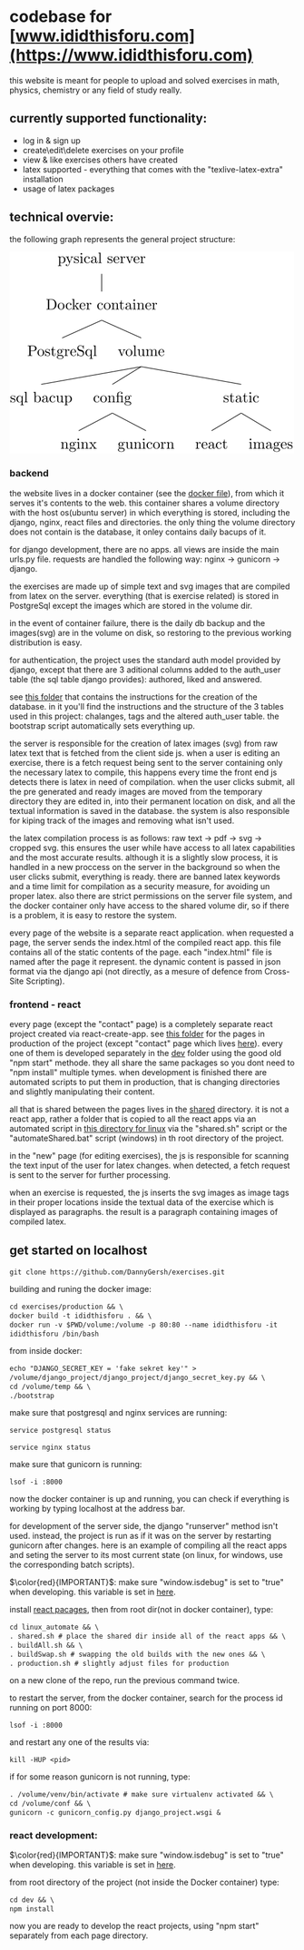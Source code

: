 # codebase for [www.ididthisforu.com](https://www.ididthisforu.com)

this website is meant for people to upload and solved exercises in math, physics, chemistry or any field of study really.

## currently supported functionality:

* log in & sign up
* create\edit\delete exercises on your profile
* view & like exercises others have created
* latex supported - everything that comes with the "texlive-latex-extra" installation
* usage of latex packages

## technical overvie:

the following graph represents the general project structure:

![main.svg](https://github.com/DannyGersh/exercises/blob/main/misc/main.svg)

### backend

the website lives in a docker container (see the [docker file](https://github.com/DannyGersh/exercises/blob/main/production/Dockerfile)), from which it serves it's contents to the web. this container shares a volume directory with the host os(ubuntu server) in which everything is stored, including the django, nginx, react files and directories. the only thing the volume directory does not contain is the database, it onley contains daily bacups of it.

for django development, there are no apps. all views are inside the main urls.py file.
requests are handled the following way: nginx -> gunicorn -> django.

the exercises are made up of simple text and svg images that are compiled from latex on the server. everything (that is exercise related) is stored in PostgreSql except the images which are stored in the volume dir.

in the event of container failure, there is the daily db backup and the images(svg) are in the volume on disk, so restoring to the previous working distribution is easy.

for authentication, the project uses the standard auth model provided by django, except that there are 3 aditional columns added to the auth_user table (the sql table django provides): authored, liked and answered.

see [this folder](https://github.com/DannyGersh/exercises/tree/main/production/volume/temp) that contains the instructions for the creation of the database. in it you'll find the instructions and the structure of the 3 tables used in this project: chalanges, tags and the altered auth_user table. the bootstrap script automatically sets everything up.

the server is responsible for the creation of latex images (svg) from raw latex text that is fetched from the client side js. when a user is editing an exercise, there is a fetch request being sent to the server containing only the necessary latex to compile, this happens every time the front end js detects there is latex in need of compilation. when the user clicks submit, all the pre generated and ready images are moved from the temporary directory they are edited in, into their permanent location on disk, and all the textual information is saved in the database. the system is also responsible for kiping track of the images and removing what isn't used.

the latex compilation process is as follows:
raw text -> pdf -> svg -> cropped svg. 
this ensures the user while have access to all latex capabilities and the most accurate results.
although it is a slightly slow process, it is handled in a new proccess on the server in the background so when the user clicks submit, everything is ready. there are banned latex keywords and a time limit for compilation as a security measure, for avoiding un proper latex. also there are strict permissions on the server file system, and the docker container only have access to the shared volume dir, so if there is a problem, it is easy to restore the system.

every page of the website is a separate react application. when requested a page, the server sends the index.html of the compiled react app. this file contains all of the static contents of the page. each "index.html" file is named after the page it represent. the dynamic content is passed in json format via the django api (not directly, as a mesure of defence from Cross-Site Scripting).

### frontend - react
every page (except the "contact" page) is a completely separate react project created via react-create-app. see [this folder](https://github.com/DannyGersh/exercises/tree/main/production/volume/static/pages) for the pages in production of the project (except "contact" page which lives [here](https://github.com/DannyGersh/exercises/tree/main/production/volume/static)). every one of them is developed separately in the [dev](https://github.com/DannyGersh/exercises/tree/main/dev) folder using the good old "npm start" methode. they all share the same packages so you dont need to "npm install" multiple tymes. when development is finished there are automated scripts to put them in production, that is changing directories and slightly manipulating their content.  

all that is shared between the pages lives in the [shared](https://github.com/DannyGersh/exercises/tree/main/dev/shared) directory. it is not a react app, rather a folder that is copied to all the react apps via an automated script in [this directory for linux](https://github.com/DannyGersh/exercises/tree/main/linux_automate) via the "shared.sh" script or the "automateShared.bat" script (windows) in th root directory of the project.

in the "new" page (for editing exercises), the js is responsible for scanning the text input of the user for latex changes. when detected, a fetch request is sent to the server for further processing.

when an exercise is requested, the js inserts the svg images as image tags in their proper locations inside the textual data of the exercise which is displayed as paragraphs. the result is a paragraph containing images of compiled latex.

## get started on localhost
```console
git clone https://github.com/DannyGersh/exercises.git
```
building and runing the docker image:
```console
cd exercises/production && \
docker build -t ididthisforu . && \
docker run -v $PWD/volume:/volume -p 80:80 --name ididthisforu -it ididthisforu /bin/bash
```
from inside docker:
```console
echo "DJANGO_SECRET_KEY = 'fake sekret key'" > /volume/django_project/django_project/django_secret_key.py && \
cd /volume/temp && \
./bootstrap
```
make sure that postgresql and nginx services are running:
```console
service postgresql status
```
```console
service nginx status
```
make sure that gunicorn is running:
```console
lsof -i :8000
```

now the docker container is up and running, you can check if everything is working by typing localhost at the address bar.

for development of the server side, the django "runserver" method isn't used. instead, the project is run as if it was on the server by restarting gunicorn after changes. here is an example of compiling all the react apps and seting the server to its most current state (on linux, for windows, use the corresponding batch scripts).

$\color{red}{IMPORTANT}$: make sure "window.isdebug" is set to "true" when developing. this variable is set in [here](https://github.com/DannyGersh/exercises/blob/main/dev/shared/Functions.js).

install [react pacages](https://github.com/DannyGersh/exercises/blob/main/README.md#react-development), then from root dir(not in docker container), type:
```console
cd linux_automate && \
. shared.sh # place the shared dir inside all of the react apps && \
. buildAll.sh && \
. buildSwap.sh # swapping the old builds with the new ones && \
. production.sh # slightly adjust files for production
 ```
 on a new clone of the repo, run the previous command twice.
 
to restart the server, from the docker container, search for the process id running on port 8000:
```console
lsof -i :8000
```
and restart any one of the results via:
```console
kill -HUP <pid>
```
if for some reason gunicorn is not running, type:
```console
. /volume/venv/bin/activate # make sure virtualenv activated && \
cd /volume/conf && \
gunicorn -c gunicorn_config.py django_project.wsgi &
```

### react development:
$\color{red}{IMPORTANT}$: make sure "window.isdebug" is set to "true" when developing. this variable is set in [here](https://github.com/DannyGersh/exercises/blob/main/dev/shared/Functions.js).

from root directory of the project (not inside the Docker container) type:
```console
cd dev && \
npm install
```
now you are ready to develop the react projects, using "npm start" separately from each page directory.


